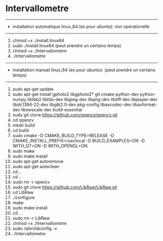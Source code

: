 
# Intervallometre
-----------------
* installation automatique linux_64 (ex pour ubuntu): non opérationelle
-----------------
1. chmod +x ./install.linux64
2. sudo ./install.linux64 (peut prendre un certains temps)
3. chmod +x ./Intervallometre
4. ./Intervallometre

----------------------
* installation manuel linux_64 (ex pour ubuntu): (peut prendre un certains temps)
----------------------
1. sudo apt-get update
2. sudo apt-get install gphoto2 libgphoto2* git cmake python-dev python-numpy libtbb2 libtbb-dev libjpeg-dev libpng-dev libtiff-dev libjasper-dev libdc1394-22-dev libgtk2.0-dev pkg-config libavcodec-dev libavformat-dev libswscale-dev build-essential
3. sudo git clone https://github.com/opencv/opencv.git
4. cd opencv
5. mkdir build
6. cd build
7. sudo cmake -D CMAKE_BUILD_TYPE=RELEASE -D CMAKE_INSTALL_PREFIX=/usr/local -D BUILD_EXAMPLES=ON -D WITH_QT=ON -D WITH_OPENGL=ON
8. sudo make
9. sudo make install
10. sudo apt-get autoremove
11. sudo apt-get autoclean
12. cd ..
13. cd ..
14. sudo rm -r opencv
15. sudo git clone https://github.com/LibRaw/LibRaw.git
16. cd LibRaw
17. ./configure
18. make
19. sudo make install
20. cd ..
21. sudo rm -r LibRaw
22. chmod +x ./Intervallometre
23. sudo /sbin/ldconfig -v
24. ./Intervallometre
